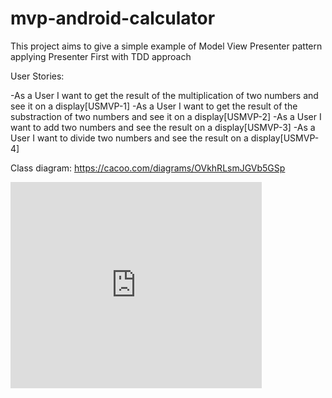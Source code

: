 # mvp-android-calculator
This project aims to give a simple example of Model View Presenter pattern applying Presenter First with TDD approach

User Stories:

-As a User I want to get the result of the multiplication of two numbers and see it on a display[USMVP-1]
-As a User I want to get the result of the substraction of two numbers and see it on a display[USMVP-2]
-As a User I want to add two numbers and see the result on a display[USMVP-3]
-As a User I want to divide two numbers and see the result on a display[USMVP-4]

Class diagram: https://cacoo.com/diagrams/OVkhRLsmJGVb5GSp

<iframe src="https://cacoo.com/diagrams/OVkhRLsmJGVb5GSp/view" width="402" height="330" frameborder="0" scrolling="no"></iframe>
